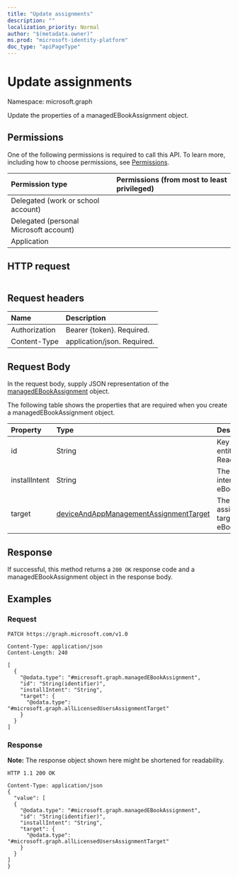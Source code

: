 ```yaml
---
title: "Update assignments"
description: ""
localization_priority: Normal
author: "$(metadata.owner)"
ms.prod: "microsoft-identity-platform"
doc_type: "apiPageType"
---
```


# Update assignments

Namespace: microsoft.graph

Update the properties of a managedEBookAssignment object.

## Permissions

One of the following permissions is required to call this API. To learn more, including how to choose permissions, see [Permissions](/graph/permissions-reference).

| Permission type                        | Permissions (from most to least privileged) |
| :------------------------------------- | :------------------------------------------ |
| Delegated (work or school account)     |                                             |
| Delegated (personal Microsoft account) |                                             |
| Application                            |                                             |

## HTTP request

<!-- {
  "blockType": "ignored"
}
-->

```http

```

## Request headers

| Name          | Description                 |
| :------------ | :-------------------------- |
| Authorization | Bearer {token}. Required.   |
| Content-Type  | application/json. Required. |

## Request Body

In the request body, supply JSON representation of the [managedEBookAssignment](../resources/intune-managedebookassignment.md) object.

<!-- Actions and Functions -->

<!-- CRUD Methods -->

The following table shows the properties that are required when you create a managedEBookAssignment object.

| Property      | Type                                                                                             | Description                      |
| :------------ | :----------------------------------------------------------------------------------------------- | :------------------------------- |
| id            | String                                                                                           | Key of the entity. Read-only.    |
| installIntent | String                                                                                           | The install intent for eBook.    |
| target        | [deviceAndAppManagementAssignmentTarget](../resources/deviceandappmanagementassignmenttarget.md) | The assignment target for eBook. |

## Response

If successful, this method returns a `200 OK` response code and a managedEBookAssignment object in the response body.

## Examples

### Request

<!-- {
  "blockType": "request",
  "name": "update_assignments"
}
-->

```http
PATCH https://graph.microsoft.com/v1.0

Content-Type: application/json
Content-Length: 240

[
  {
    "@odata.type": "#microsoft.graph.managedEBookAssignment",
    "id": "String(identifier)",
    "installIntent": "String",
    "target": {
      "@odata.type": "#microsoft.graph.allLicensedUsersAssignmentTarget"
    }
  }
]

```

### Response

**Note:** The response object shown here might be shortened for readability.

<!-- {
  "blockType": "response",
  "truncated": true,
  "@odata.type": "$(this.ReturnTypeFullName)"
}
-->

```http
HTTP 1.1 200 OK

Content-Type: application/json
{
  "value": [
  {
    "@odata.type": "#microsoft.graph.managedEBookAssignment",
    "id": "String(identifier)",
    "installIntent": "String",
    "target": {
      "@odata.type": "#microsoft.graph.allLicensedUsersAssignmentTarget"
    }
  }
]
}

```
